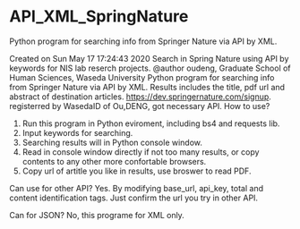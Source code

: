 # API_XML_SpringNature
Python program for searching info from Springer Nature via API by XML.

Created on Sun May 17 17:24:43 2020
Search in Spring Nature using API by keywords for NIS lab reserch projects.
@author oudeng, Graduate School of Human Sciences, Waseda University
Python program for searching info from Springer Nature via API by XML.
Results includes the title, pdf url and abstract of destination articles. 
https://dev.springernature.com/signup.  
registerred by WasedaID of Ou,DENG, got necessary API.
How to use?
1) Run this program in Python eviroment, including bs4 and requests lib.
2) Input keywords for searching.
3) Searching results will in Python console window.
4) Read in console window directly if not too many results,
   or copy contents to any other more confortable browsers.
5) Copy url of artitle you like in results, use broswer to read PDF.
 
Can use for other API?
Yes. By modifying base_url, api_key, total and content identification tags.
Just confirm the url you try in other API. 

Can for JSON?
No, this programe for XML only.
